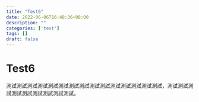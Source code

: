 ```yaml
---
title: "Test6"
date: 2022-06-06T16:48:36+08:00
description: ""
categories: ['test']
tags: []
draft: false
---
```

# Test6
測試測試測試測試測試測試測試測試測試測試測試測試測試測試測試，測試測試測試測試測試測試測試測試測試。

